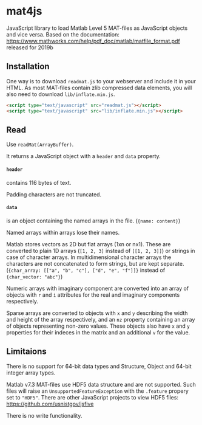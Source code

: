 # mat4js
JavaScript library to load Matlab Level 5 MAT-files as JavaScript objects and vice versa.
Based on the documentation: https://www.mathworks.com/help/pdf_doc/matlab/matfile_format.pdf released for 2019b

## Installation
One way is to download `readmat.js` to your webserver and include it in your HTML. As most MAT-files contain zlib compressed data elements, you will also need to download `lib/inflate.min.js`.
```html
<script type="text/javascript" src="readmat.js"></script>
<script type="text/javascript" src="lib/inflate.min.js"></script>
```

## Read
Use `readMat(ArrayBuffer)`.

It returns a JavaScript object with a `header` and `data` property.

#### `header`
contains 116 bytes of text.

Padding characters are not truncated.

#### `data`
is an object containing the named arrays in the file. (`{name: content}`)

Named arrays within arrays lose their names.

Matlab stores vectors as 2D but flat arrays (1xn or nx1). These are converted to plain 1D arrays (`[1, 2, 3]` instead of `[[1, 2, 3]]`) or strings in case of character arrays. In multidimensional character arrays the characters are not concatenated to form strings, but are kept separate. (`{char_array: [["a", "b", "c"], ["d", "e", "f"]]}` instead of `{char_vector: "abc"}`)

Numeric arrays with imaginary component are converted into an array of objects with `r` and `i` attributes for the real and imaginary components respectively.

Sparse arrays are converted to objects with `x` and `y` describing the width and height of the array respectively, and an `nz` property containing an array of objects representing non-zero values. These objects also have `x` and `y` properties for their indeces in the matrix and an additional `v` for the value.

## Limitaions
There is no support for 64-bit data types and Structure, Object and 64-bit integer array types.

Matlab v7.3 MAT-files use HDF5 data structure and are not supported. Such files will raise an `UnsupportedFeatureException` with the `.feature` propery set to `"HDF5"`. There are other JavaScript projects to view HDF5 files: https://github.com/usnistgov/jsfive

There is no write functionality.
